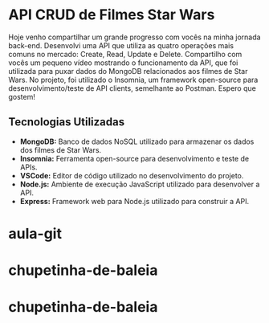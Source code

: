 # API CRUD de Filmes Star Wars

Hoje venho compartilhar um grande progresso com vocês na minha jornada back-end. Desenvolvi uma API que utiliza as quatro operações mais comuns no mercado: Create, Read, Update e Delete. Compartilho com vocês um pequeno vídeo mostrando o funcionamento da API, que foi utilizada para puxar dados do MongoDB relacionados aos filmes de Star Wars. No projeto, foi utilizado o Insomnia, um framework open-source para desenvolvimento/teste de API clients, semelhante ao Postman. Espero que gostem!

## Tecnologias Utilizadas

- **MongoDB:** Banco de dados NoSQL utilizado para armazenar os dados dos filmes de Star Wars.
- **Insomnia:** Ferramenta open-source para desenvolvimento e teste de APIs.
- **VSCode:** Editor de código utilizado no desenvolvimento do projeto.
- **Node.js:** Ambiente de execução JavaScript utilizado para desenvolver a API.
- **Express:** Framework web para Node.js utilizado para construir a API.
# aula-git
# chupetinha-de-baleia
# chupetinha-de-baleia
